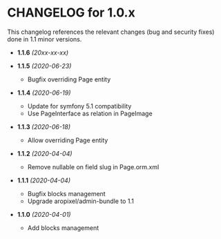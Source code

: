 CHANGELOG for 1.0.x
===================

This changelog references the relevant changes (bug and security fixes) done
in 1.1 minor versions.

* **1.1.6** _(20xx-xx-xx)_


* **1.1.5** _(2020-06-23)_
    * Bugfix overriding Page entity

* **1.1.4** _(2020-06-19)_
    * Update for symfony 5.1 compatibility
    * Use PageInterface as relation in PageImage

* **1.1.3** _(2020-06-18)_
    * Allow overriding Page entity

* **1.1.2** _(2020-04-04)_
    * Remove nullable on field slug in Page.orm.xml

* **1.1.1** _(2020-04-04)_
    * Bugfix blocks management
    * Upgrade aropixel/admin-bundle to 1.1

* **1.1.0** _(2020-04-01)_
    * Add blocks management

